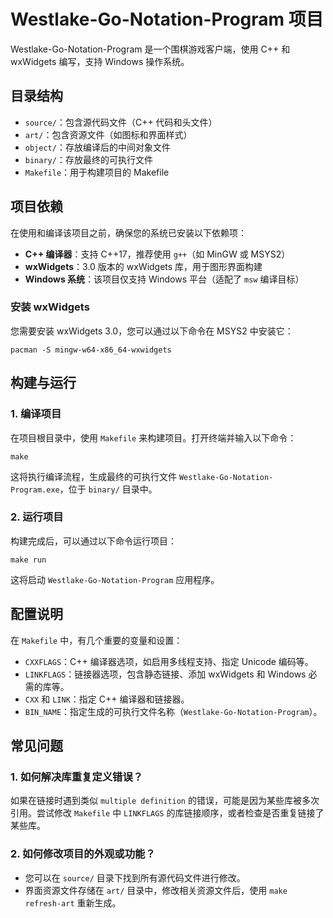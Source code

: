 # Westlake-Go-Notation-Program 项目

Westlake-Go-Notation-Program 是一个围棋游戏客户端，使用 C++ 和 wxWidgets 编写，支持 Windows 操作系统。

## 目录结构

- `source/`：包含源代码文件（C++ 代码和头文件）
- `art/`：包含资源文件（如图标和界面样式）
- `object/`：存放编译后的中间对象文件
- `binary/`：存放最终的可执行文件
- `Makefile`：用于构建项目的 Makefile

## 项目依赖

在使用和编译该项目之前，确保您的系统已安装以下依赖项：

- **C++ 编译器**：支持 C++17，推荐使用 `g++`（如 MinGW 或 MSYS2）
- **wxWidgets**：3.0 版本的 wxWidgets 库，用于图形界面构建
- **Windows 系统**：该项目仅支持 Windows 平台（适配了 `msw` 编译目标）

### 安装 wxWidgets

您需要安装 wxWidgets 3.0，您可以通过以下命令在 MSYS2 中安装它：

```
pacman -S mingw-w64-x86_64-wxwidgets
```

## 构建与运行

### 1. 编译项目

在项目根目录中，使用 `Makefile` 来构建项目。打开终端并输入以下命令：

```
make
```

这将执行编译流程，生成最终的可执行文件 `Westlake-Go-Notation-Program.exe`，位于 `binary/` 目录中。

### 2. 运行项目

构建完成后，可以通过以下命令运行项目：

```
make run
```

这将启动 `Westlake-Go-Notation-Program` 应用程序。

## 配置说明

在 `Makefile` 中，有几个重要的变量和设置：

- `CXXFLAGS`：C++ 编译器选项，如启用多线程支持、指定 Unicode 编码等。
- `LINKFLAGS`：链接器选项，包含静态链接、添加 wxWidgets 和 Windows 必需的库等。
- `CXX` 和 `LINK`：指定 C++ 编译器和链接器。
- `BIN_NAME`：指定生成的可执行文件名称（`Westlake-Go-Notation-Program`）。

## 常见问题

### 1. **如何解决库重复定义错误？**

如果在链接时遇到类似 `multiple definition` 的错误，可能是因为某些库被多次引用。尝试修改 `Makefile` 中 `LINKFLAGS` 的库链接顺序，或者检查是否重复链接了某些库。

### 2. **如何修改项目的外观或功能？**

- 您可以在 `source/` 目录下找到所有源代码文件进行修改。
- 界面资源文件存储在 `art/` 目录中，修改相关资源文件后，使用 `make refresh-art` 重新生成。
